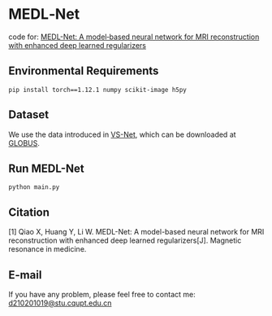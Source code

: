 # MEDL‐Net
code for: [MEDL-Net: A model‐based neural network for MRI reconstruction with enhanced deep learned regularizers](https://onlinelibrary.wiley.com/doi/10.1002/mrm.29575)

## Environmental Requirements
```
pip install torch==1.12.1 numpy scikit-image h5py 
```

## Dataset
We use the data introduced in [VS-Net](https://github.com/j-duan/VS-Net), which can be downloaded at [GLOBUS](https://app.globus.org/file-manager?origin_id=15c7de28-a76b-11e9-821c-02b7a92d8e58&origin_path=%2F).

## Run MEDL-Net

```
python main.py
```

## Citation

[1] Qiao X, Huang Y, Li W. MEDL-Net: A model-based neural network for MRI reconstruction with enhanced deep learned regularizers[J]. Magnetic resonance in medicine.

## E-mail
If you have any problem, please feel free to contact me: d210201019@stu.cqupt.edu.cn 
